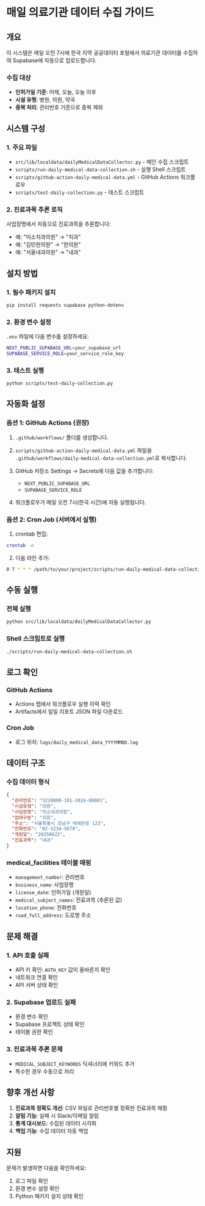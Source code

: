 # 매일 의료기관 데이터 수집 가이드

## 개요

이 시스템은 매일 오전 7시에 한국 지역 공공데이터 포털에서 의료기관 데이터를 수집하여 Supabase에 자동으로 업로드합니다.

### 수집 대상

- **인허가일 기준**: 어제, 오늘, 오늘 이후
- **시설 유형**: 병원, 의원, 약국
- **중복 처리**: 관리번호 기준으로 중복 제외

## 시스템 구성

### 1. 주요 파일

- `src/lib/localdata/dailyMedicalDataCollector.py` - 메인 수집 스크립트
- `scripts/run-daily-medical-data-collection.sh` - 실행 Shell 스크립트
- `scripts/github-action-daily-medical-data.yml` - GitHub Actions 워크플로우
- `scripts/test-daily-collection.py` - 테스트 스크립트

### 2. 진료과목 추론 로직

사업장명에서 자동으로 진료과목을 추론합니다:

- 예: "미소치과의원" → "치과"
- 예: "김민한의원" → "한의원"
- 예: "서울내과의원" → "내과"

## 설치 방법

### 1. 필수 패키지 설치

```bash
pip install requests supabase python-dotenv
```

### 2. 환경 변수 설정

`.env` 파일에 다음 변수를 설정하세요:

```bash
NEXT_PUBLIC_SUPABASE_URL=your_supabase_url
SUPABASE_SERVICE_ROLE=your_service_role_key
```

### 3. 테스트 실행

```bash
python scripts/test-daily-collection.py
```

## 자동화 설정

### 옵션 1: GitHub Actions (권장)

1. `.github/workflows/` 폴더를 생성합니다.

2. `scripts/github-action-daily-medical-data.yml` 파일을 `.github/workflows/daily-medical-data-collection.yml`로 복사합니다.

3. GitHub 저장소 Settings → Secrets에 다음 값을 추가합니다:

   - `NEXT_PUBLIC_SUPABASE_URL`
   - `SUPABASE_SERVICE_ROLE`

4. 워크플로우가 매일 오전 7시(한국 시간)에 자동 실행됩니다.

### 옵션 2: Cron Job (서버에서 실행)

1. crontab 편집:

```bash
crontab -e
```

2. 다음 라인 추가:

```bash
0 7 * * * /path/to/your/project/scripts/run-daily-medical-data-collection.sh
```

## 수동 실행

### 전체 실행

```bash
python src/lib/localdata/dailyMedicalDataCollector.py
```

### Shell 스크립트로 실행

```bash
./scripts/run-daily-medical-data-collection.sh
```

## 로그 확인

### GitHub Actions

- Actions 탭에서 워크플로우 실행 이력 확인
- Artifacts에서 일일 리포트 JSON 파일 다운로드

### Cron Job

- 로그 위치: `logs/daily_medical_data_YYYYMMDD.log`

## 데이터 구조

### 수집 데이터 형식

```json
{
  "관리번호": "3220000-101-2024-00001",
  "시설유형": "의원",
  "사업장명": "미소내과의원",
  "업태구분": "의원",
  "주소": "서울특별시 강남구 테헤란로 123",
  "전화번호": "02-1234-5678",
  "개원일": "20250622",
  "진료과목": "내과"
}
```

### medical_facilities 테이블 매핑

- `management_number`: 관리번호
- `business_name`: 사업장명
- `license_date`: 인허가일 (개원일)
- `medical_subject_names`: 진료과목 (추론된 값)
- `location_phone`: 전화번호
- `road_full_address`: 도로명 주소

## 문제 해결

### 1. API 호출 실패

- API 키 확인: `AUTH_KEY` 값이 올바른지 확인
- 네트워크 연결 확인
- API 서버 상태 확인

### 2. Supabase 업로드 실패

- 환경 변수 확인
- Supabase 프로젝트 상태 확인
- 테이블 권한 확인

### 3. 진료과목 추론 문제

- `MEDICAL_SUBJECT_KEYWORDS` 딕셔너리에 키워드 추가
- 특수한 경우 수동으로 처리

## 향후 개선 사항

1. **진료과목 정확도 개선**: CSV 파일로 관리번호별 정확한 진료과목 매핑
2. **알림 기능**: 실패 시 Slack/이메일 알림
3. **통계 대시보드**: 수집된 데이터 시각화
4. **백업 기능**: 수집 데이터 자동 백업

## 지원

문제가 발생하면 다음을 확인하세요:

1. 로그 파일 확인
2. 환경 변수 설정 확인
3. Python 패키지 설치 상태 확인
